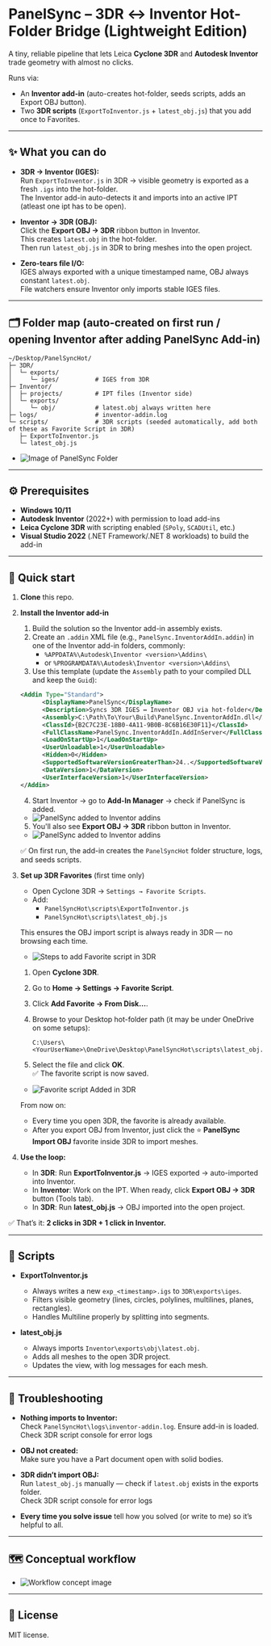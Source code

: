 ﻿# PanelSync – 3DR ↔ Inventor Hot-Folder Bridge (Lightweight Edition)

A tiny, reliable pipeline that lets Leica **Cyclone 3DR** and **Autodesk Inventor** trade geometry with almost no clicks.  

Runs via:
- An **Inventor add-in** (auto-creates hot-folder, seeds scripts, adds an Export OBJ button).
- Two **3DR scripts** (`ExportToInventor.js` + `latest_obj.js`) that you add once to Favorites.

---

## ✨ What you can do

- **3DR → Inventor (IGES):**  
  Run `ExportToInventor.js` in 3DR → visible geometry is exported as a fresh `.igs` into the hot-folder.  
  The Inventor add-in auto-detects it and imports into an active IPT (atleast one ipt has to be open).

- **Inventor → 3DR (OBJ):**  
  Click the **Export OBJ → 3DR** ribbon button in Inventor.  
  This creates `latest.obj` in the hot-folder.  
  Then run `latest_obj.js` in 3DR to bring meshes into the open project.

- **Zero-tears file I/O:**  
  IGES always exported with a unique timestamped name, OBJ always constant `latest.obj`.  
  File watchers ensure Inventor only imports stable IGES files.

---

## 🗂 Folder map (auto-created on first run / opening Inventor after adding PanelSync Add-in)

```
~/Desktop/PanelSyncHot/
├─ 3DR/
│  └─ exports/
│     └─ iges/          # IGES from 3DR
├─ Inventor/
│  ├─ projects/         # IPT files (Inventor side)
│  └─ exports/
│     └─ obj/           # latest.obj always written here
├─ logs/                # inventor-addin.log
└─ scripts/             # 3DR scripts (seeded automatically, add both of these as Favorite Script in 3DR)
   ├─ ExportToInventor.js 
   └─ latest_obj.js
```


- ![Image of PanelSync Folder](Resources/FolderStructure.png)

---

## ⚙️ Prerequisites

- **Windows 10/11**
- **Autodesk Inventor** (2022+) with permission to load add-ins
- **Leica Cyclone 3DR** with scripting enabled (`SPoly`, `SCADUtil`, etc.)
- **Visual Studio 2022** (.NET Framework/.NET 8 workloads) to build the add-in

---

## 🚀 Quick start

1. **Clone** this repo.  

2. **Install the Inventor add-in**  
   1. Build the solution so the Inventor add-in assembly exists.  
   2. Create an `.addin` XML file (e.g., `PanelSync.InventorAddIn.addin`) in one of the Inventor add-in folders, commonly:  
      - `%APPDATA%\Autodesk\Inventor <version>\Addins\`  
      - or `%PROGRAMDATA%\Autodesk\Inventor <version>\Addins\`  
   3. Use this template (update the `Assembly` path to your compiled DLL and keep the `Guid`):  

   ```xml
   <Addin Type="Standard">
         <DisplayName>PanelSync</DisplayName>
         <Description>Syncs 3DR IGES ↔ Inventor OBJ via hot-folder</Description>
         <Assembly>C:\Path\To\Your\Build\PanelSync.InventorAddIn.dll</Assembly>
         <ClassId>{B2C7C23E-18B0-4A11-9B0B-8C6B16E30F11}</ClassId>
         <FullClassName>PanelSync.InventorAddIn.AddInServer</FullClassName>
         <LoadOnStartUp>1</LoadOnStartUp>
         <UserUnloadable>1</UserUnloadable>
         <Hidden>0</Hidden>
         <SupportedSoftwareVersionGreaterThan>24..</SupportedSoftwareVersionGreaterThan>
         <DataVersion>1</DataVersion>
         <UserInterfaceVersion>1</UserInterfaceVersion>
   </Addin>
   ```

   4. Start Inventor → go to **Add-In Manager** → check if PanelSync is added.  
   
   - ![PanelSync added to Inventor addins](Resources/InvAddinCheck.png)  

   5. You'll also see **Export OBJ → 3DR** ribbon button in Inventor. 

    - ![PanelSync added to Inventor addins](Resources/InventorAddinButton.png)

   ✅ On first run, the add-in creates the `PanelSyncHot` folder structure, logs, and seeds scripts.



3. **Set up 3DR Favorites** (first time only)  
   - Open Cyclone 3DR → `Settings → Favorite Scripts`.  
   - Add:  
     - `PanelSyncHot\scripts\ExportToInventor.js`  
     - `PanelSyncHot\scripts\latest_obj.js`  

   This ensures the OBJ import script is always ready in 3DR — no browsing each time.  

   - ![Steps to add Favorite script in 3DR](Resources/FavScript.png)  

   1. Open **Cyclone 3DR**.  
   2. Go to **Home → Settings → Favorite Script**.  
   3. Click **Add Favorite → From Disk…**.  
   4. Browse to your Desktop hot-folder path (it may be under OneDrive on some setups):  

      ```
      C:\Users\<YourUserName>\OneDrive\Desktop\PanelSyncHot\scripts\latest_obj.js
      ```

   5. Select the file and click **OK**.  
      ✅ The favorite script is now saved.  

   - ![Favorite script Added in 3DR](Resources/FavScriptAdded.png)  

   From now on:  
   - Every time you open 3DR, the favorite is already available.  
   - After you export OBJ from Inventor, just click the ⭐ **PanelSync Import OBJ** favorite inside 3DR to import meshes.
   

4. **Use the loop:**  
   - In **3DR**: Run **ExportToInventor.js** → IGES exported → auto-imported into Inventor.  
   - In **Inventor**: Work on the IPT. When ready, click **Export OBJ → 3DR** button (Tools tab).  
   - In **3DR**: Run **latest_obj.js** → OBJ imported into the open project.  

✅ That’s it: **2 clicks in 3DR + 1 click in Inventor.**

---

## 📜 Scripts

- **ExportToInventor.js**  
  - Always writes a new `exp_<timestamp>.igs` to `3DR\exports\iges`.  
  - Filters visible geometry (lines, circles, polylines, multilines, planes, rectangles).  
  - Handles Multiline properly by splitting into segments.

- **latest_obj.js**  
  - Always imports `Inventor\exports\obj\latest.obj`.  
  - Adds all meshes to the open 3DR project.  
  - Updates the view, with log messages for each mesh.

---

## 🪪 Troubleshooting

- **Nothing imports to Inventor:**  
  Check `PanelSyncHot\logs\inventor-addin.log`. Ensure add-in is loaded.
  Check 3DR script console for error logs

- **OBJ not created:**  
  Make sure you have a Part document open with solid bodies.  

- **3DR didn’t import OBJ:**  
  Run `latest_obj.js` manually — check if `latest.obj` exists in the exports folder.  
  Check 3DR script console for error logs

- **Every time you solve issue** tell how you solved (or write to me) so it’s helpful to all.

---

## 🗺️ Conceptual workflow

- ![Workflow concept image](Resources/Concept.png)

---

## 📄 License

MIT license.
